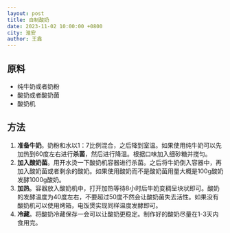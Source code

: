 ```yaml
---
layout: post
title: 自制酸奶
date: 2023-11-02 10:00:00 +0800
city: 淮安
author: 王鑫
---
```


## 原料

* 纯牛奶或者奶粉
* 酸奶或者酸奶菌
* 酸奶机

## 方法

1. **准备牛奶**。奶粉和水以1：7比例混合，之后降到室温。如果使用纯牛奶可以先加热到60度左右进行**杀菌**，然后进行降温。根据口味加入细砂糖并搅匀。
2. **加入酸奶菌**。用开水烫一下酸奶机容器进行杀菌。之后将牛奶倒入容器中，再加入酸奶菌或者剩余的酸奶。如果使用酸奶而不是酸奶菌用量大概是100g酸奶发酵1000g酸奶。
3. **加热**。容器放入酸奶机中，打开加热等待8小时后牛奶变稠呈块状即可。酸奶的发酵温度为40度左右，不要超过50度不然会让酸奶菌失去活性。如果没有酸奶机可以使用烤箱，电饭煲实现同样温度发酵即可。
4. **冷藏**。将酸奶冷藏保存一会可以让酸奶更稳定。制作好的酸奶尽量在1-3天内食用完。
